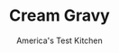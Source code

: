 ---
layout: ../../layouts/MarkdownPostLayout.astro
title: Cream Gravy
author: America's Test Kitchen
pubDate: 2023-03-15
description: "The perfect accompaniment to our Chicken Fried Steak."
image_url: https://res.cloudinary.com/hksqkdlah/image/upload/ar_1:1,c_fill,dpr_2.0,f_auto,fl_lossy.progressive.strip_profile,g_faces:auto,q_auto:low,w_344/SFS_ChickenFriedSteak_03_y4rmfm
tags: ["Chicken","Condiments"]
calories: 680
protein: 3
carbohydrates: 6
fats: 8
fiber: 
ingredients: ["3 tablespoons, unsalted butter","3 tablespoons, all-purpose flour","1/2 teaspoon, garlic powder","1 1/2 cups, low-sodium chicken broth","1 1/2 cups, whole milk","3/4 teaspoon, salt","1/2 teaspoon, pepper"]
serves: 6
time: "15 minutes"
instructions: ["Melt butter in large skillet over medium heat. Stir in flour and garlic powder and cook until golden, about 2 minutes. Slowly whisk in broth, milk, salt, and pepper and simmer until thickened, about 5 minutes. Serve. (Gravy can be refrigerated for 2 days)"]
nutrition: ["144 mg Potassium, K","76 mg Phosphorus, P","75 mg Calcium, Ca","8 mg Magnesium, Mg","308 mg Sodium, Na","8 g Total lipid (fat)","1 mg Niacin","2 g Fatty acids, total monounsaturated","21 mg Cholesterol","4 g Fatty acids, total saturated","6 µg Folic acid","4 µg Folate, food","3 g Sugars, total","1 µg Vitamin K (phylloquinone)","113 g Water","6 g Carbohydrate, by difference","14 µg Folate, DFE","3 g Protein","76 µg Vitamin A, RAE","113 kcal Energy","680 calories"]
notes: "Avoid low-fat or skim milk in this recipe."
---
